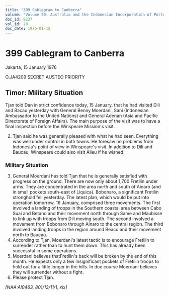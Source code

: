 ```yaml
---
title: "399 Cablegram to Canberra"
volume: "Volume 20: Australia and the Indonesian Incorporation of Portuguese Timor, 1974-1976"
doc_id: 8237
vol_id: 20
doc_date: 1976-01-15
---
```


# 399 Cablegram to Canberra

Jakarta, 15 January 1976

O.JA4209 SECRET AUSTEO PRIORITY

## Timor: Military Situation

Tjan told Dan in strict confidence today, 15 January, that he had visited Dili and Bacau yesterday with General Benny Moerdani, Sani (Indonesian Ambassador to the United Nations) and General Adenan (Asia and Pacific Directorate of Foreign Affairs). The main purpose of the visit was to have a final inspection before the Winspeare Mission's visit.

  2. Tjan said he was generally pleased with what he had seen. Everything was well under control in both towns. He foresaw no problems from Indonesia's point of view in Winspeare's visit. In addition to Dili and Baucau, Winspeare could also visit Aileu if he wished.



### Military Situation

  3. General Moerdani has told Tjan that he is generally satisfied with progress on the ground. There are now only about 1,700 Fretilin under arms. They are concentrated in the area north and south of Ainaro (and in small pockets south-east of Liquica). Bobonaro, a significant Fretilin stronghold fell yesterday. The latest plan, which would be put into operation tomorrow, 16 January, comprised three movements. The first involved a landing of troops in the Southern coastal area between Cabo Suai and Betano and their movement north through Same and Maubisse to link up with troops from Dili moving south. The second involved a movement from Bobonaro through Ainaro to the central region. The third involved landing troops in the region around Beaco and their movement north to Baucau.
  4. According to Tjan, Moerdani's latest tactic is to encourage Fretilin to surrender rather than to hunt them down. This has already been successful in some operations.
  5. Moerdani believes thatFretilin's back will be broken by the end of this month. He expects only a few insignificant pockets of Fretilin troops to hold out for a little longer in the hills. In due course Moerdani believes they will surrender without a fight.
  6. Please protect Tjan.



_[NAA:Al0463, 801/13/11/1, xix]_
